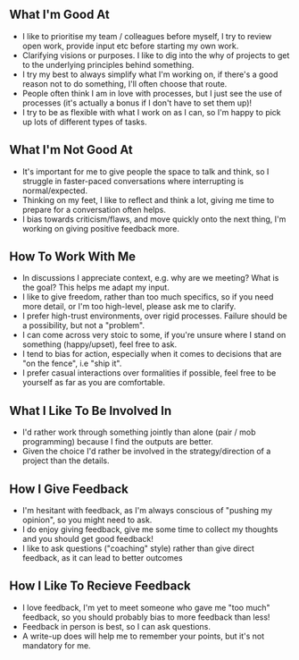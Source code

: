 
## What I'm Good At

* I like to prioritise my team / colleagues before myself, I try to review open work, provide input etc before starting my own work.
* Clarifying visions or purposes. I like to dig into the why of projects to get to the underlying principles behind something. 
* I try my best to always simplify what I'm working on, if there's a good reason not to do something, I'll often choose that route. 
* People often think I am in love with processes, but I just see the use of processes (it's actually a bonus if I don't have to set them up)!
* I try to be as flexible with what I work on as I can, so I'm happy to pick up lots of different types of tasks. 

## What I'm Not Good At

* It's important for me to give people the space to talk and think, so I struggle in faster-paced conversations where interrupting is normal/expected.
* Thinking on my feet, I like to reflect and think a lot, giving me time to prepare for a conversation often helps. 
* I bias towards criticism/flaws, and move quickly onto the next thing, I'm working on giving positive feedback more.

## How To Work With Me

* In discussions I appreciate context, e.g. why are we meeting? What is the goal? This helps me adapt my input.
* I like to give freedom, rather than too much specifics, so if you need more detail, or I'm too high-level, please ask me to clarify.
* I prefer high-trust environments, over rigid processes. Failure should be a possibility, but not a "problem".
* I can come across very stoic to some, if you're unsure where I stand on something (happy/upset), feel free to ask.
* I tend to bias for action, especially when it comes to decisions that are "on the fence", i.e "ship it".
* I prefer casual interactions over formalities if possible, feel free to be yourself as far as you are comfortable. 

## What I Like To Be Involved In

* I'd rather work through something jointly than alone (pair / mob programming) because I find the outputs are better. 
* Given the choice I'd rather be involved in the strategy/direction of a project than the details. 

## How I Give Feedback

* I'm hesitant with feedback, as I'm always conscious of "pushing my opinion", so you might need to ask.
* I do enjoy giving feedback, give me some time to collect my thoughts and you should get good feedback!
* I like to ask questions ("coaching" style) rather than give direct feedback, as it can lead to better outcomes

## How I Like To Recieve Feedback

* I love feedback, I'm yet to meet someone who gave me "too much" feedback, so you should probably bias to more feedback than less!
* Feedback in person is best, so I can ask questions.
* A write-up does will help me to remember your points, but it's not mandatory for me.
